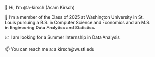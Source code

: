 <ul>👋 Hi, I’m @a-kirsch (Adam Kirsch)</ul>
<ul>👀 I’m a member of the Class of 2025 at Washington University in St. Louis pursuing a B.S. in Computer Science and Economics and an M.S. in Engineering Data Analytics and Statistics.</ul>
<ul>📈 I am looking for a Summer Internship in Data Analysis</ul>
<ul>📫 You can reach me at a.kirsch@wustl.edu</ul>
